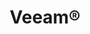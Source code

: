 ---
title: "Veeam®"
linkTitle: "Veeam"
description: "Articles about TrueNAS integrations with Veeam®."
---